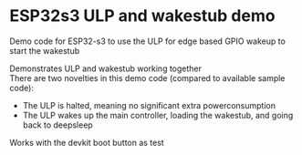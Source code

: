 # ESP32s3 ULP and wakestub demo
Demo code for ESP32-s3 to use the ULP for edge based GPIO wakeup to start the wakestub

Demonstrates ULP and wakestub working together  
There are two novelties in this demo code (compared to available sample code):  
- The ULP is halted, meaning no significant extra powerconsumption  
- The ULP wakes up the main controller, loading the wakestub, and going back to deepsleep

Works with the devkit boot button as test